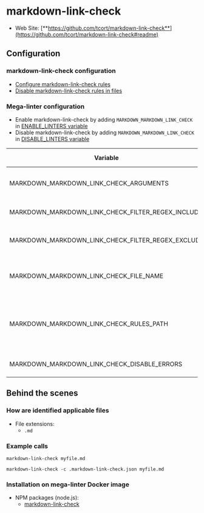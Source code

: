 <!-- markdownlint-disable MD033 MD041 -->
<!-- Generated by .automation/build.py, please do not update manually -->
# markdown-link-check

- Web Site: [**https://github.com/tcort/markdown-link-check**](https://github.com/tcort/markdown-link-check#readme)

## Configuration

### markdown-link-check configuration

- [Configure markdown-link-check rules](https://github.com/tcort/markdown-link-check#config-file-format)
- [Disable markdown-link-check rules in files](https://github.com/tcort/markdown-link-check#disable-comments)

### Mega-linter configuration

- Enable markdown-link-check by adding `MARKDOWN_MARKDOWN_LINK_CHECK` in [ENABLE_LINTERS variable](../index.md#activation-and-deactivation)
- Disable markdown-link-check by adding `MARKDOWN_MARKDOWN_LINK_CHECK` in [DISABLE_LINTERS variable](../index.md#activation-and-deactivation)

| Variable | Description | Default value |
| ----------------- | -------------- | -------------- |
| MARKDOWN_MARKDOWN_LINK_CHECK_ARGUMENTS | User custom arguments to add in linter CLI call<br/>Ex: `-s --foo "bar"` |  |
| MARKDOWN_MARKDOWN_LINK_CHECK_FILTER_REGEX_INCLUDE | Custom regex including filter<br/>Ex: `\/(src\|lib)\/` | Include every file |
| MARKDOWN_MARKDOWN_LINK_CHECK_FILTER_REGEX_EXCLUDE | Custom regex excluding filter<br/>Ex: `\/(test\|examples)\/` | Exclude no file |
| MARKDOWN_MARKDOWN_LINK_CHECK_FILE_NAME | markdown-link-check configuration file name</br>Use `LINTER_DEFAULT` to let the linter find it | `.markdown-link-check.json` |
| MARKDOWN_MARKDOWN_LINK_CHECK_RULES_PATH | Path where to find linter configuration file | Workspace folder, then Mega-Linter default rules |
| MARKDOWN_MARKDOWN_LINK_CHECK_DISABLE_ERRORS | Run linter but disable crash if errors found | `false` |

## Behind the scenes

### How are identified applicable files

- File extensions:
  - `.md`


### Example calls

```shell
markdown-link-check myfile.md
```

```shell
markdown-link-check -c .markdown-link-check.json myfile.md
```


### Installation on mega-linter Docker image

- NPM packages (node.js):
  - [markdown-link-check](https://www.npmjs.com/package/markdown-link-check)

